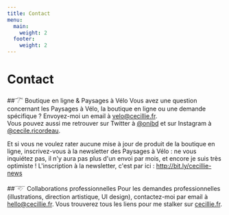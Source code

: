 ```yaml
---
title: Contact
menu:
  main:
    weight: 2
  footer:
    weight: 2
---
```

# Contact  



##𓆀 Boutique en ligne & Paysages à Vélo
Vous avez une question concernant les Paysages à Vélo, la boutique en ligne ou une demande spécifique ? Envoyez-moi un email à [velo@cecillie.fr](mailto:velo@cecillie.fr).  
Vous pouvez aussi me retrouver sur Twitter à [@onibd](https://twitter.com/onibd) et sur Instagram à [@cecile.ricordeau](https://www.instagram.com/cecile.ricordeau/).  

Et si vous ne voulez rater aucune mise à jour de produit de la boutique en ligne, inscrivez-vous à la newsletter des Paysages à Vélo : ne vous inquiétez pas, il n'y aura pas plus d'un envoi par mois, et encore je suis très optimiste ! L'inscription à la newsletter, c'est par ici : http://bit.ly/cecillie-news

##𓄅 Collaborations professionnelles
Pour les demandes professionnelles (illustrations, direction artistique, UI design), contactez-moi par email à [hello@cecillie.fr](mailto:hello@cecillie.fr). Vous trouverez tous les liens pour me stalker sur [cecillie.fr](https://www.cecillie.fr/).



